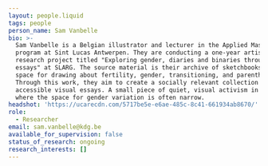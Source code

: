 ```yaml
---
layout: people.liquid
tags: people
person_name: Sam Vanbelle
bio: >-
  Sam Vanbelle is a Belgian illustrator and lecturer in the Applied Masters
  program at Sint Lucas Antwerpen. They are conducting a one-year artistic
  research project titled "Exploring gender, diaries and binaries through visual
  essays" at SLARG. The source material is their archive of sketchbooks—a safe
  space for drawing about fertility, gender, transitioning, and parenthood.
  Through this work, they aim to create a socially relevant collection of
  accessible visual essays. A small piece of quiet, visual activism in a world
  where the space for gender variation is often narrow.
headshot: 'https://ucarecdn.com/5717be5e-e6ae-485c-8c41-661934ab8670/'
role:
  - Researcher
email: sam.vanbelle@kdg.be
available_for_supervision: false
status_of_research: ongoing
research_interests: []
---
```


